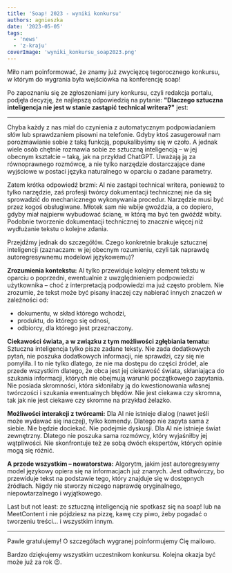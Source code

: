 ```yaml
---
title: 'Soap! 2023 - wyniki konkursu'
authors: agnieszka
date: '2023-05-05'
tags:
  - 'news'
  - 'z-kraju'
coverImage: 'wyniki_konkursu_soap2023.png'
---
```


Miło nam poinformować, że znamy już zwycięzcę tegorocznego konkursu, w którym do
wygrania była wejściówka na konferencję soap!

<!--truncate-->

Po zapoznaniu się ze zgłoszeniami jury konkursu, czyli redakcja portalu, podjęła
decyzję, że najlepszą odpowiedzią na pytanie: **"Dlaczego sztuczna inteligencja
nie jest w stanie zastąpić technical writera?"** jest:

---

Chyba każdy z nas miał do czynienia z automatycznym podpowiadaniem słów lub
sprawdzaniem pisowni na telefonie. Gdyby ktoś zasugerował nam porozmawianie
sobie z taką funkcją, popukalibyśmy się w czoło. A jednak wiele osób chętnie
rozmawia sobie ze sztuczną inteligencją – w jej obecnym kształcie – taką, jak na
przykład ChatGPT. Uważają ją za równoprawnego rozmówcę, a nie tylko narzędzie
dostarczające dane wyjściowe w postaci języka naturalnego w oparciu o zadane
parametry.

Zatem krótka odpowiedź brzmi: AI nie zastąpi technical writera, ponieważ to
tylko narzędzie, zaś profesji twórcy dokumentacji technicznej nie da się
sprowadzić do mechanicznego wykonywania procedur. Narzędzie musi być przez kogoś
obsługiwane. Młotek sam nie wbije gwoździa, a co dopiero, gdyby miał najpierw
wybudować ścianę, w którą ma być ten gwóźdź wbity. Podobnie tworzenie
dokumentacji technicznej to znacznie więcej niż wydłużanie tekstu o kolejne
zdania.

Przejdźmy jednak do szczegółów. Czego konkretnie brakuje sztucznej inteligencji
(zaznaczam: w jej obecnym rozumieniu, czyli tak naprawdę autoregresywnemu
modelowi językowemu)?

**Zrozumienia kontekstu:** AI tylko przewiduje kolejny element tekstu w oparciu
o poprzedni, ewentualnie z uwzględnieniem podpowiedzi użytkownika – choć z
interpretacją podpowiedzi ma już często problem. Nie zrozumie, że tekst może być
pisany inaczej czy nabierać innych znaczeń w zależności od:

- dokumentu, w skład którego wchodzi,
- produktu, do którego się odnosi,
- odbiorcy, dla którego jest przeznaczony.

**Ciekawości świata, a w związku z tym możliwości zgłębiania tematu:** Sztuczna
inteligencja tylko pisze zadane teksty. Nie zada dodatkowych pytań, nie poszuka
dodatkowych informacji, nie sprawdzi, czy się nie pomyliła. I to nie tylko
dlatego, że nie ma dostępu do części źródeł, ale przede wszystkim dlatego, że
obca jest jej ciekawość świata, skłaniająca do szukania informacji, których nie
obejmują warunki początkowego zapytania. Nie posiada skromności, która
skłoniłaby ją do kwestionowania własnej twórczości i szukania ewentualnych
błędów. Nie jest ciekawa czy skromna, tak jak nie jest ciekawe czy skromne na
przykład żelazko.

**Możliwości interakcji z twórcami:** Dla AI nie istnieje dialog (nawet jeśli
może wydawać się inaczej), tylko komendy. Dlatego nie zapyta sama z siebie. Nie
będzie dociekać. Nie podejmie dyskusji. Dla AI nie istnieje świat zewnętrzny.
Dlatego nie poszuka sama rozmówcy, który wyjaśniłby jej wątpliwości. Nie
skonfrontuje też ze sobą dwóch ekspertów, których opinie mogą się różnić.

**A przede wszystkim – nowatorstwa:** Algorytm, jakim jest autoregresywny model
językowy opiera się na informacjach już znanych. Jest odtwórczy, bo przewiduje
tekst na podstawie tego, który znajduje się w dostępnych źródłach. Nigdy nie
stworzy niczego naprawdę oryginalnego, niepowtarzalnego i wyjątkowego.

Last but not least: ze sztuczną inteligencją nie spotkasz się na soap! lub na
MeetContent i nie pójdziesz na pizzę, kawę czy piwo, żeby pogadać o tworzeniu
treści... i wszystkim innym.

---

Pawle gratulujemy! O szczegółach wygranej poinformujemy Cię mailowo.

Bardzo dziękujemy wszystkim uczestnikom konkursu. Kolejna okazja być może już za
rok 😉.
